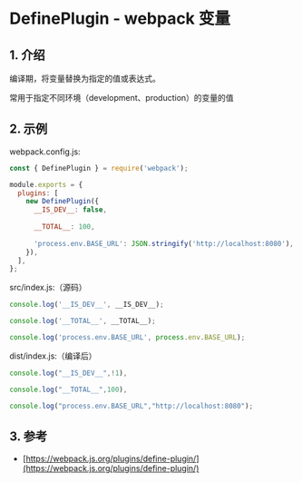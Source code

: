 <!--#region
@author 吴钦飞
@email wuqinfei@qq.com
@create date 2024-02-01 11:50:06
@modify date 2024-02-01 15:07:35
@desc [description]
#endregion-->


# DefinePlugin - webpack 变量

## 1. 介绍

编译期，将变量替换为指定的值或表达式。

常用于指定不同环境（development、production）的变量的值

## 2. 示例

webpack.config.js:

```js
const { DefinePlugin } = require('webpack');

module.exports = {
  plugins: [
    new DefinePlugin({
      __IS_DEV__: false,
      
      __TOTAL__: 100,
      
      'process.env.BASE_URL': JSON.stringify('http://localhost:8080'),
    }),
  ],
};
```

src/index.js:（源码）

```js
console.log('__IS_DEV__', __IS_DEV__);

console.log('__TOTAL__', __TOTAL__);

console.log('process.env.BASE_URL', process.env.BASE_URL);
```

dist/index.js:（编译后）

```js
console.log("__IS_DEV__",!1),

console.log("__TOTAL__",100),

console.log("process.env.BASE_URL","http://localhost:8080");
```

## 3. 参考

* [https://webpack.js.org/plugins/define-plugin/](https://webpack.js.org/plugins/define-plugin/)
